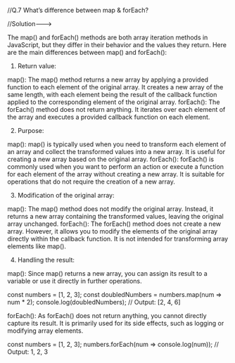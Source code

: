 //Q.7 What’s difference between map & forEach?

//Solution--->

The map() and forEach() methods are both array iteration methods in JavaScript, but they differ in their behavior and the values they return. Here are the main differences between map() and forEach():

1. Return value:

map(): The map() method returns a new array by applying a provided function to each element of the original array. It creates a new array of the same length, with each element being the result of the callback function applied to the corresponding element of the original array.
forEach(): The forEach() method does not return anything. It iterates over each element of the array and executes a provided callback function on each element.

2. Purpose:

map(): map() is typically used when you need to transform each element of an array and collect the transformed values into a new array. It is useful for creating a new array based on the original array.
forEach(): forEach() is commonly used when you want to perform an action or execute a function for each element of the array without creating a new array. It is suitable for operations that do not require the creation of a new array.

3. Modification of the original array:

map(): The map() method does not modify the original array. Instead, it returns a new array containing the transformed values, leaving the original array unchanged.
forEach(): The forEach() method does not create a new array. However, it allows you to modify the elements of the original array directly within the callback function. It is not intended for transforming array elements like map().

4. Handling the result:

map(): Since map() returns a new array, you can assign its result to a variable or use it directly in further operations.

const numbers = [1, 2, 3];
const doubledNumbers = numbers.map(num => num * 2);
console.log(doubledNumbers); // Output: [2, 4, 6]

forEach(): As forEach() does not return anything, you cannot directly capture its result. It is primarily used for its side effects, such as logging or modifying array elements.

const numbers = [1, 2, 3];
numbers.forEach(num => console.log(num)); // Output: 1, 2, 3
